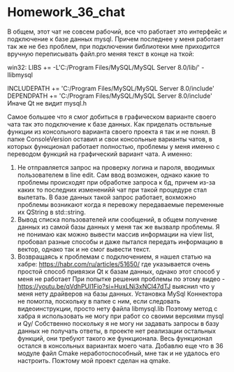 # Homework_36_chat
В общем, этот чат не совсем рабочий, все что работает это интерфейс и подключение к базе данных mysql.
Причем последнее у меня работает так же  не без проблем, при подключении библиотеки мне приходится вручную переписывать файл.pro
меняя текст в конце на ткой:

win32: LIBS += -L'C:/Program Files/MySQL/MySQL Server 8.0/lib/' -llibmysql

INCLUDEPATH += 'C:/Program Files/MySQL/MySQL Server 8.0/include'
DEPENDPATH += 'C:/Program Files/MySQL/MySQL Server 8.0/include'
Иначе Qt не видит mysql.h

Самое большее что я смог добиться в графическом варианте своего чата так это подключение к базе данных. 
Как приделать оствльные функции из консольного варианта своего проекта я так и не понял. 
В папке ConsoleVersion оставил и свои консольные варианты чатов, в которых функционал работает  полностью, проблемы у меня именно 
с переводом функций на графический вариант чата. 
А именно:
1. Не отправляется запрос на проверку логина и пароля, вводимых пользователем в line edit. Сам ввод возможен, однако какие то проблемы 
происходят при обработке запроса к бд, причем из-за каких то последних измененийй чат при такой процедуре стал вылетать. 
В базе данных такой запрос работает, вохможно проблемы возникают когда я перевожу передаваемые переменные 
их QString в std::string.
2. Вывод списка пользователей или  сообщений, в общем получение данных из самой базы данных у меня так же вызвалр проблемы. 
Я не понимаю как можно вывести массив информации на view list, пробовал разные способы и даже пытался передать информацию в вектор, однако 
так и не смог вывести текст. 
3. Возвращаясь к проблемам с подключением, я нашел статью на хабре: https://habr.com/ru/articles/51650/ где указывается очень простой способ привязки
Qt к базам данных, однако этот способ у меня не работает 
При попытке решения проблемы по этому видео - https://youtu.be/qVdhPUI1Fio?si=HuxLNi3xNCl47dTJ  выяснил что у меня нету драйверов на базы данных. 
Установка MySql Коннектора не помогла, поскольку в папке с ним, если следовать видеоинструкции, просто нету файла libmysql.lib 
Поэтому метод с хабра я использовать не могу при работ со своими версиями mysql и Qy/
   Собственно поскольку я не могу ни задавать запросы в базу данных не получать ответы, в проекте нет реализации  остальных функций, 
они требуют такого же функционала. Весь функционал остался в консольных вариантах моего чата. 
Добавлю еще что в 36 модуле файл Cmake неработоспособный, мне так и не удалось его настроить. Пожтому мой проект сделан на qmake.

